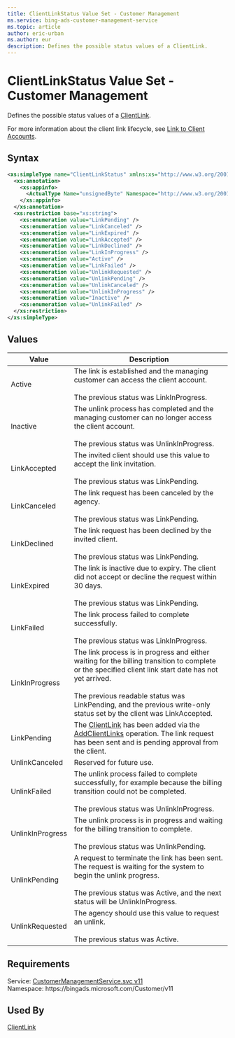 ```yaml
---
title: ClientLinkStatus Value Set - Customer Management
ms.service: bing-ads-customer-management-service
ms.topic: article
author: eric-urban
ms.author: eur
description: Defines the possible status values of a ClientLink.
---
```

# ClientLinkStatus Value Set - Customer Management
Defines the possible status values of a [ClientLink](../customer-management-service/clientlink.md).

For more information about the client link lifecycle, see [Link to Client Accounts](/bingads/guides/management-model-agencies.md#clientlink).

## Syntax
```xml
<xs:simpleType name="ClientLinkStatus" xmlns:xs="http://www.w3.org/2001/XMLSchema">
  <xs:annotation>
    <xs:appinfo>
      <ActualType Name="unsignedByte" Namespace="http://www.w3.org/2001/XMLSchema" xmlns="http://schemas.microsoft.com/2003/10/Serialization/" />
    </xs:appinfo>
  </xs:annotation>
  <xs:restriction base="xs:string">
    <xs:enumeration value="LinkPending" />
    <xs:enumeration value="LinkCanceled" />
    <xs:enumeration value="LinkExpired" />
    <xs:enumeration value="LinkAccepted" />
    <xs:enumeration value="LinkDeclined" />
    <xs:enumeration value="LinkInProgress" />
    <xs:enumeration value="Active" />
    <xs:enumeration value="LinkFailed" />
    <xs:enumeration value="UnlinkRequested" />
    <xs:enumeration value="UnlinkPending" />
    <xs:enumeration value="UnlinkCanceled" />
    <xs:enumeration value="UnlinkInProgress" />
    <xs:enumeration value="Inactive" />
    <xs:enumeration value="UnlinkFailed" />
  </xs:restriction>
</xs:simpleType>
```

## <a name="values"></a>Values

|Value|Description|
|-----------|---------------|
|<a name="active"></a>Active|The link is established and the managing customer can access the client account.<br /><br />The previous status was LinkInProgress.|
|<a name="inactive"></a>Inactive|The unlink process has completed and the managing customer can no longer access the client account.<br /><br />The previous status was UnlinkInProgress.|
|<a name="linkaccepted"></a>LinkAccepted|The invited client should use this value to accept the link invitation.<br /><br />The previous status was LinkPending.|
|<a name="linkcanceled"></a>LinkCanceled|The link request has been canceled by the agency.<br /><br />The previous status was LinkPending.|
|<a name="linkdeclined"></a>LinkDeclined|The link request has been declined by the invited client.<br /><br />The previous status was LinkPending.|
|<a name="linkexpired"></a>LinkExpired|The link is inactive due to expiry. The client did not accept or decline the request within 30 days.<br /><br />The previous status was LinkPending.|
|<a name="linkfailed"></a>LinkFailed|The link process failed to complete successfully.<br /><br />The previous status was LinkInProgress.|
|<a name="linkinprogress"></a>LinkInProgress|The link process is in progress and either waiting for the billing transition to complete or the specified client link start date has not yet arrived.<br /><br />The previous readable status was LinkPending, and the previous write-only status set by the client was LinkAccepted.|
|<a name="linkpending"></a>LinkPending|The [ClientLink](../customer-management-service/clientlink.md) has been added via the [AddClientLinks](../customer-management-service/addclientlinks.md) operation. The link request has been sent and is pending approval from the client.|
|<a name="unlinkcanceled"></a>UnlinkCanceled|Reserved for future use.|
|<a name="unlinkfailed"></a>UnlinkFailed|The unlink process failed to complete successfully, for example because the billing transition could not be completed.<br /><br />The previous status was UnlinkInProgress.|
|<a name="unlinkinprogress"></a>UnlinkInProgress|The unlink process is in progress and waiting for the billing transition to complete.<br /><br />The previous status was UnlinkPending.|
|<a name="unlinkpending"></a>UnlinkPending|A request to terminate the link has been sent. The request is waiting for the system to begin the unlink progress.<br /><br />The previous status was Active, and the next status will be UnlinkInProgress.|
|<a name="unlinkrequested"></a>UnlinkRequested|The agency should use this value to request an unlink.<br /><br />The previous status was Active.|

## Requirements
Service: [CustomerManagementService.svc v11](https://clientcenter.api.bingads.microsoft.com/Api/CustomerManagement/v11/CustomerManagementService.svc)  
Namespace: https\://bingads.microsoft.com/Customer/v11  

## Used By
[ClientLink](clientlink.md)  
